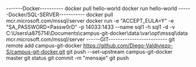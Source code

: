-------Docker----------
docker pull hello-world
docker run hello-world
------Docker/SQL-SERVER-----------
docker pull mcr.microsoft.com/mssql/server
docker run -e "ACCEPT_EULA=Y" -e "SA_PASSWORD=Passw0rD" -p 14033:1433 --name sql1 -h sql1 -d -v C:\Users\a875714\Documents\campus-git-docker\data:\var\opt\mssql\data mcr.microsoft.com/mssql/server
------GIT-------------------------
git remote add campus-git-docker https://github.com/Diego-Valdiviezo-S/campus-git-docker.git
git push --set-upstream campus-git-docker master
git status
git commit -m "mensaje"
git push
